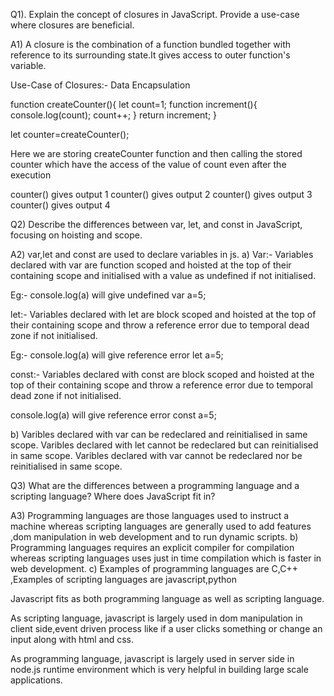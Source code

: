Q1). Explain the concept of closures in JavaScript. Provide a use-case where closures are beneficial.

A1) A closure is the combination of a function bundled together with reference to its surrounding state.It gives access to outer function's variable.

Use-Case of Closures:- Data Encapsulation

function createCounter(){
    let count=1;
    function increment(){
        console.log(count);
        count++;
    }
    return increment;
}

let counter=createCounter();

Here we are storing createCounter function and then calling the stored counter which have the access of the value of count even after the execution

counter() gives output 1
counter() gives output 2
counter() gives output 3
counter() gives output 4

Q2) Describe the differences between var, let, and const in JavaScript, focusing on hoisting and scope.

A2) var,let and const are used to declare variables in js.
a) Var:- Variables declared with var are function scoped and hoisted at the top of their containing scope and initialised with a value as undefined if not initialised.

Eg:- console.log(a) will give undefined
    var a=5;

let:- Variables declared with let are block scoped and hoisted at the top of their containing scope and throw a reference error due to temporal dead zone if not initialised.

Eg:- console.log(a) will give reference error
    let a=5;

const:- Variables declared with const are block scoped and hoisted at the top of their containing scope and throw a reference error due to temporal dead zone if not initialised.

console.log(a) will give reference error
    const a=5;

b) Varibles declared with var can be redeclared and reinitialised in same scope.
Varibles declared with let cannot be redeclared but can reinitialised in same scope.
Varibles declared with var cannot be redeclared nor be reinitialised in same scope.

Q3) What are the differences between a programming language and a scripting language? Where does JavaScript fit in?

A3) Programming languages are those languages used to instruct a machine whereas scripting languages are generally used to add features ,dom manipulation in web development and to run dynamic scripts.
b) Programming languages requires an explicit compiler for compilation whereas scripting languages uses just in time compilation which is faster in web development.
c) Examples of programming languages are C,C++ ,Examples of scripting languages are javascript,python

Javascript fits as both programming language as well as scripting language.

As scripting language, javascript is largely used in dom manipulation in client side,event driven process like if a user clicks something or change an input along with html and css.

As programming language, javascript is largely used in server side in node.js runtime environment which is very helpful in building large scale applications.


